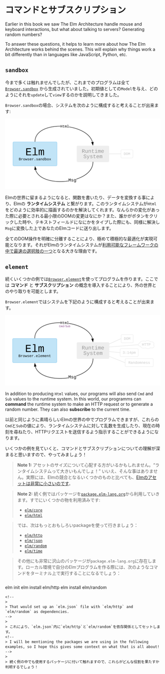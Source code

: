 <!--
# Commands and Subscriptions
-->
# コマンドとサブスクリプション

Earlier in this book we saw The Elm Architecture handle mouse and keyboard interactions, but what about talking to servers? Generating random numbers?

To answer these questions, it helps to learn more about how The Elm Architecture works behind the scenes. This will explain why things work a bit differently than in languages like JavaScript, Python, etc.

<!-- TODO -->

<!--
## `sandbox`
-->
## `sandbox`
<!--
I have not made a big deal about it, but so far all of our programs were created with [`Browser.sandbox`][sandbox]. We gave an initial `Model` and describe how to `update` and `view` it.
-->
今まで多くは触れませんでしたが、これまでのプログラムは全て [`Browser.sandbox`][sandbox] から生成されていました。初期値としての`Model`を与え、どのようにそれを`update`して`view`するのかを説明してきました。
<!--
You can think of `Browser.sandbox` as setting up a system like this:
-->
`Browser.sandbox`の場合、システムを次のように構成すると考えることが出来ます:

![](diagrams/sandbox.svg)

<!--
We get to stay in the world of Elm, writing functions and transforming data. This hooks up to Elm&rsquo;s **runtime system**. The runtime system figures out how to render `Html` efficiently. Did anything change? What is the minimal DOM modification needed? It also figures out when someone clicks a button or types into a text field. It turns that into a `Msg` and feeds it into your Elm code.
-->

Elmの世界に留まるようになると、関数を書いたり、データを変換する事により、Elmの **ランタイムシステム** と繋がります。このランタイムシステムが`Html`をどのように効率的に描画するのかを解決してくれます。なんらかの変化があった際に必要とされる最小限のDOMの変更はなにか？また、誰かがボタンをクリックした時や、テキストフィールドになにかをタイプした際にも、同様に解決し`Msg`に変換した上であなたのElmコードに送り出します。

<!--
By cleanly separating out all the DOM manipulation, it becomes possible to use extremely aggressive optimizations. So Elm&rsquo;s runtime system is a big part of why Elm is [one of the fastest options available][benchmark].
-->
全てのDOM操作を明確に分離することにより、極めて積極的な最適化が実現可能となります。それがElmのランタイムシステムが[利用可能なフレームワークの中で最速の選択肢の一つ][benchmark]となる大きな理由です。

[sandbox]: https://package.elm-lang.org/packages/elm/browser/latest/Browser#sandbox
[benchmark]: https://elm-lang.org/blog/blazing-fast-html-round-two

<!--
## `element`
-->
## `element`
<!--
In the next few examples, we are going to use [`Browser.element`][element] to create programs. This will introduce the ideas of **commands** and **subscriptions** which allow us to interact with the outside world.
-->
続くいくつかの例では[`Browser.element`][element]を使ってプログラムを作ります。ここでは **コマンド** と **サブスクリプション** の概念を導入することにより、外の世界とのやり取りを可能とします。
<!--
You can think of `Browser.element` as setting up a system like this:
-->
`Browser.element`ではシステムを下記のように構成すると考えることが出来ます。

![](diagrams/element.svg)

In addition to producing `Html` values, our programs will also send `Cmd` and `Sub` values to the runtime system. In this world, our programms can **command** the runtime system to make an HTTP request or to generate a random number. They can also **subscribe** to the current time.
<!-- TODO -->

<!--
Like before, you get to program in the nice Elm world, but these `Cmd` and `Sub` values can tell the runtime system to generate random values, ask about the current time, make HTTP requests, etc.
-->
以前と同じように素晴らしいElmの世界の中でプログラムできますが、これらの`Cmd`と`Sub`の値により、ランタイムシステムに対して乱数を生成したり、現在の時刻を尋ねたり、HTTPリクエストを送信するよう指示することができるようになります。
<!--
I think commands and subscriptions make more sense when you start seeing examples, so let&rsquo;s do that!
-->
いくつかの例を見ていくと、コマンドとサブスクリプションについての理解が深まると思いますので、やってみましょう！

[element]: https://package.elm-lang.org/packages/elm/browser/latest/Browser#element

<!--
> **Note 1:** Some readers may be worrying about asset size. &ldquo;A runtime system? That sounds big!&rdquo; It is not! In fact, Elm assets are [exceptionally small](https://elm-lang.org/blog/small-assets-without-the-headache) when compared to popular alternatives.
-->
> **Note 1:** アセットのサイズについて心配する方がいるかもしれません。&ldquo;ランタイムシステムって大きいもんでしょ！&rdquo; いいえ、そんな事はありません。実際には、Elmの競合となるいくつかのものと比べても、[Elmのアセットは非常に小さいのです](https://elm-lang.org/blog/small-assets-without-the-headache)。
>

<!--
> **Note 2:** We are going to use packages from [`package.elm-lang.org`](https://package.elm-lang.org) in the upcoming examples. We have already been working with a couple:
-->
> **Note 2:** 続く例ではパッケージを[`package.elm-lang.org`](https://package.elm-lang.org)から利用していきます。すでにいくつかの物を利用済みです:
>
> - [`elm/core`](https://package.elm-lang.org/packages/elm/core/latest/)
> - [`elm/html`](https://package.elm-lang.org/packages/elm/html/latest/)
<!--
 But now we will start getting into some fancier ones:
-->
> では、次はもっとおもしろいpackageを使って行きましょう：
>
> - [`elm/http`](https://package.elm-lang.org/packages/elm/http/latest/)
> - [`elm/json`](https://package.elm-lang.org/packages/elm/json/latest/)
> - [`elm/random`](https://package.elm-lang.org/packages/elm/random/latest/)
> - [`elm/time`](https://package.elm-lang.org/packages/elm/time/latest/)
<!--
> There are tons of other packages on `package.elm-lang.org` though! So when you are making your own Elm programs locally, it will probably involve running some commands like this in the terminal:
-->
>
> その他にも非常に沢山のパッケージが`package.elm-lang.org`に存在します。ローカル環境で自分のElmプログラムを作る際には、次のようなコマンドをターミナル上で実行することになるでしょう：
>
>```bash
elm init
elm install elm/http
elm install elm/random
```
<!--
>
> That would set up an `elm.json` file with `elm/http` and `elm/random` as dependencies.
-->
>
> これにより、`elm.json`内に`elm/http`と`elm/random`を依存関係としてセットします。
<!--
> I will be mentioning the packages we are using in the following examples, so I hope this gives some context on what that is all about!
-->
>
> 続く例の中でも使用するパッケージに付いて触れますので、これらがどんな役割を果たすか判明するでしょう！
